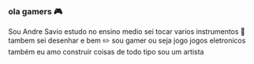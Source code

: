 ### ola gamers 🎮 

Sou Andre Savio estudo no ensino medio 
sei tocar varios instrumentos 🎸
tambem sei desenhar e bem ✏️
sou gamer ou seja jogo jogos eletronicos
também eu amo construir coisas de todo tipo
sou um artista 
